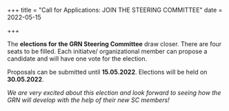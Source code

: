 +++
title = "Call for Applications: JOIN THE STEERING COMMITTEE"
date = 2022-05-15

+++

The **elections for the GRN Steering Committee** draw closer.
There are four seats to be filled. Each initiatve/ organizational member can propose a candidate and will have one vote for the election.

Proposals can be submitted until **15.05.2022**. Elections will be held on **30.05.2022**.


*We are very excited about this election and look forward to seeing how the GRN will develop with the help of their new SC members!*